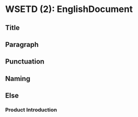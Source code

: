 # WSETD (2): EnglishDocument

## Title

## Paragraph

## Punctuation

## Naming

## Else

### Product Introduction